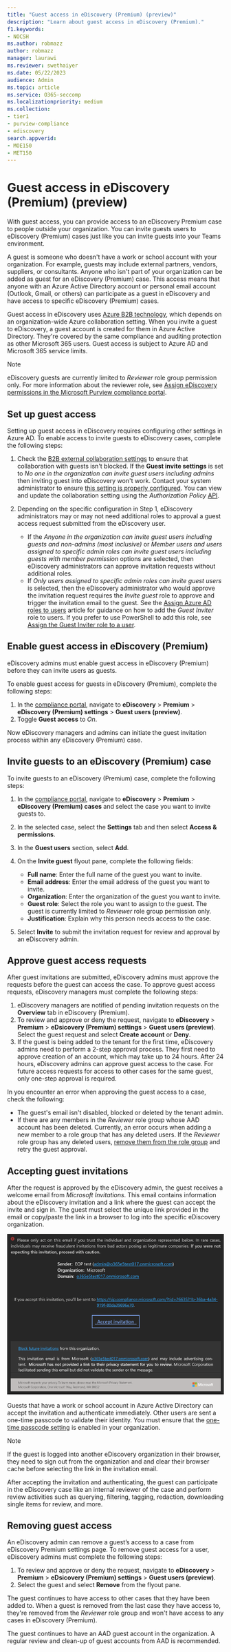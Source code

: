 ```yaml
---
title: "Guest access in eDiscovery (Premium) (preview)"
description: "Learn about guest access in eDiscovery (Premium)."
f1.keywords:
- NOCSH
ms.author: robmazz
author: robmazz
manager: laurawi
ms.reviewer: swethaiyer
ms.date: 05/22/2023
audience: Admin
ms.topic: article
ms.service: O365-seccomp
ms.localizationpriority: medium
ms.collection:
- tier1
- purview-compliance
- ediscovery
search.appverid: 
- MOE150
- MET150
---
```


# Guest access in eDiscovery (Premium) (preview)

With guest access, you can provide access to an eDiscovery Premium case to people outside your organization. You can invite guests users to eDiscovery (Premium) cases just like you can invite guests into your Teams environment.

A guest is someone who doesn't have a work or school account with your organization. For example, guests may include external partners, vendors, suppliers, or consultants. Anyone who isn't part of your organization can be added as guest for an eDiscovery (Premium) case. This access means that anyone with an Azure Active Directory account or personal email account (Outlook, Gmail, or others) can participate as a guest in eDiscovery and have access to specific eDiscovery (Premium) cases.

Guest access in eDiscovery uses [Azure B2B technology](/azure/active-directory/external-identities/what-is-b2b), which depends on an organization-wide Azure collaboration setting. When you invite a guest to eDiscovery, a guest account is created for them in Azure Active Directory. They're covered by the same compliance and auditing protection as other Microsoft 365 users. Guest access is subject to Azure AD and Microsoft 365 service limits.

> [!NOTE]
> eDiscovery guests are currently limited to *Reviewer* role group permission only. For more information about the reviewer role, see [Assign eDiscovery permissions in the Microsoft Purview compliance portal](/microsoft-365/compliance/ediscovery-assign-permissions#rbac-roles-related-to-ediscovery).

## Set up guest access

Setting up guest access in eDiscovery requires configuring other settings in Azure AD. To enable access to invite guests to eDiscovery cases, complete the following steps:

1. Check the [B2B external collaboration settings](/microsoft-365/solutions/collaborate-as-team#azure-external-collaboration-settings) to ensure that collaboration with guests isn't blocked. If the **Guest invite settings** is set to *No one in the organization can invite guest users including admins* then inviting guest into eDiscovery won't work. Contact your system administrator to ensure [this setting is properly configured](/azure/active-directory/external-identities/external-collaboration-settings-configure). You can view and update the collaboration setting using the *Authorization Policy* [API](/graph/api/resources/authorizationpolicy).

2. Depending on the specific configuration in Step 1, eDiscovery administrators may or may not need additional roles to approval a guest access request submitted from the eDiscovery user.

    - If the *Anyone in the organization can invite guest users including guests and non-admins (most inclusive)* or *Member users and users assigned to specific admin roles can invite guest users including guests with member permission* options are selected, then eDiscovery administrators can approve invitation requests without additional roles.
    - If *Only users assigned to specific admin roles can invite guest users* is selected, then the eDiscovery administrator who would approve the invitation request requires the *Invite guest* role to approve and trigger the invitation email to the guest. See the [Assign Azure AD roles to users](/active-directory/roles/manage-roles-portal) article for guidance on how to add the *Guest Inviter* role to users. If you prefer to use PowerShell to add this role, see [Assign the Guest Inviter role to a user](/azure/active-directory/external-identities/external-collaboration-settings-configure#assign-the-guest-inviter-role-to-a-user).

## Enable guest access in eDiscovery (Premium)

eDiscovery admins must enable guest access in eDiscovery (Premium) before they can invite users as guests.

To enable guest access for guests in eDiscovery (Premium), complete the following steps:

1. In the [compliance portal](https://compliance.microsoft.com), navigate to **eDiscovery** > **Premium** > **eDiscovery (Premium) settings** > **Guest users (preview)**.
2. Toggle **Guest access** to *On*.

Now eDiscovery managers and admins can initiate the guest invitation process within any eDiscovery (Premium) case.

## Invite guests to an eDiscovery (Premium) case

To invite guests to an eDiscovery (Premium) case, complete the following steps:

1. In the [compliance portal](https://compliance.microsoft.com), navigate to **eDiscovery** > **Premium** > **eDiscovery (Premium) cases** and select the case you want to invite guests to.
2. In the selected case, select the **Settings** tab and then select **Access & permissions**.
3. In the **Guest users** section, select **Add**.
4. On the **Invite guest** flyout pane, complete the following fields:

    - **Full name**: Enter the full name of the guest you want to invite.
    - **Email address**: Enter the email address of the guest you want to invite.
    - **Organization**: Enter the organization of the guest you want to invite.
    - **Guest role**: Select the role you want to assign to the guest. The guest is currently limited to *Reviewer* role group permission only.
    - **Justification**: Explain why this person needs access to the case.
5. Select **Invite** to submit the invitation request for review and approval by an eDiscovery admin.

## Approve guest access requests

After guest invitations are submitted, eDiscovery admins must approve the requests before the guest can access the case. To approve guest access requests, eDiscovery managers must complete the following steps:

1. eDiscovery managers are notified of pending invitation requests on the **Overview** tab in eDiscovery (Premium).
2. To review and approve or deny the request, navigate to **eDiscovery** > **Premium** > **eDsicovery (Premium) settings** > **Guest users (preview)**. Select the guest request and select **Create account** or **Deny**. 
3. If the guest is being added to the tenant for the first time, eDiscovery admins need to perform a 2-step approval process. They first need to approve creation of an account, which may take up to 24 hours. After 24 hours, eDiscovery admins can approve guest access to the case. For future access requests for access to other cases for the same guest, only one-step approval is required.

In you encounter an error when approving the guest access to a case, check the following:

- The guest's email isn't disabled, blocked or deleted by the tenant admin.
- If there are any members in the *Reviewer* role group whose AAD account has been deleted. Currently, an error occurs when adding a new member to a role group that has any deleted users. If the *Reviewer* role group has any deleted users, [remove them from the role group](/microsoft-365/compliance/microsoft-365-compliance-center-permissions#remove-users-or-groups-from-a-microsoft-purview-built-in-role-group) and retry the guest approval.

## Accepting guest invitations

After the request is approved by the eDiscovery admin, the guest receives a welcome email from *Microsoft Invitations*. This email contains information about the eDiscovery invitation and a link where the guest can accept the invite and sign in. The guest must select the unique link provided in the email or copy/paste the link in a browser to log into the specific eDiscovery organization.

![Email invitation for guest access to an eDiscovery (Premium case).](..\media\ediscovery-guest-user-invite-email.png)

Guests that have a work or school account in Azure Active Directory can accept the invitation and authenticate immediately. Other users are sent a one-time passcode to validate their identity. You must ensure that the [one-time passcode setting](/azure/active-directory/external-identities/one-time-passcode) is enabled in your organization.

>[!NOTE]
>If the guest is logged into another eDiscovery organization in their browser, they need to sign out from the organization and and clear their browser cache before selecting the link in the invitation email.

After accepting the invitation and authenticating, the guest can participate in the eDiscovery case like an internal reviewer of the case and perform review activities such as querying, filtering, tagging, redaction, downloading single items for review, and more.

## Removing guest access

An eDiscovery admin can remove a guest’s access to a case from eDiscovery Premium settings page. To remove guest access for a user, eDiscovery admins must complete the following steps:

1. To review and approve or deny the request, navigate to **eDiscovery** > **Premium** > **eDsicovery (Premium) settings** > **Guest users (preview)**.
2. Select the guest and select **Remove** from the flyout pane.

The guest continues to have access to other cases that they have been added to. When a guest is removed from the last case they have access to, they're removed from the *Reviewer* role group and won't have access to any cases in eDiscovery (Premium).

The guest continues to have an AAD guest account in the organization. A regular review and clean-up of guest accounts from AAD is recommended.
